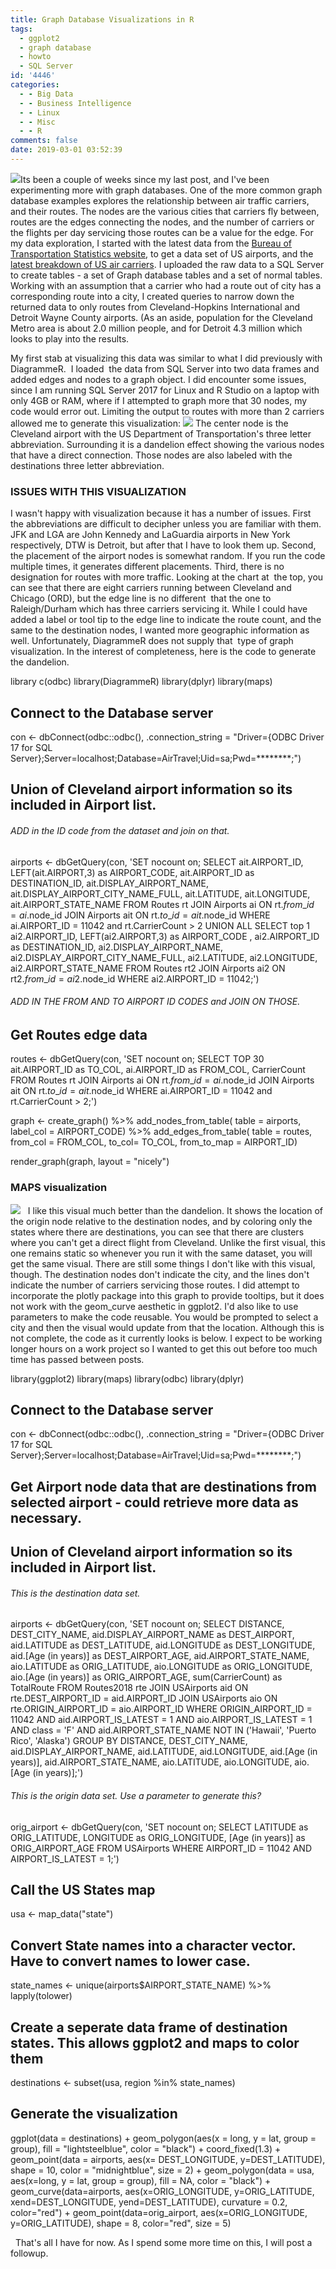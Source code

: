 ```yaml
---
title: Graph Database Visualizations in R
tags:
  - ggplot2
  - graph database
  - howto
  - SQL Server
id: '4446'
categories:
  - - Big Data
  - - Business Intelligence
  - - Linux
  - - Misc
  - - R
comments: false
date: 2019-03-01 03:52:39
---
```


[![](http://edpflager.com/wp-content/uploads/2019/02/ClevelandCarriers.png)](http://edpflager.com/wp-content/uploads/2019/02/ClevelandCarriers.png)Its been a couple of weeks since my last post, and I've been experimenting more with graph databases. One of the more common graph database examples explores the relationship between air traffic carriers, and their routes. The nodes are the various cities that carriers fly between, routes are the edges connecting the nodes, and the number of carriers or the flights per day servicing those routes can be a value for the edge. For my data exploration, I started with the latest data from the [Bureau of Transportation Statistics website](https://www.bts.gov/), to get a data set of US airports, and the [latest breakdown of US air carriers](https://www.transtats.bts.gov/Tables.asp?DB_ID=110&DB_Name=Air%20Carrier%20Statistics%20%28Form%2041%20Traffic%29-%20%20U.S.%20Carriers&DB_Short_Name=Air%20Carriers). I uploaded the raw data to a SQL Server to create tables - a set of Graph database tables and a set of normal tables. Working with an assumption that a carrier who had a route out of city has a corresponding route into a city, I created queries to narrow down the returned data to only routes from Cleveland-Hopkins International and Detroit Wayne County airports. (As an aside, population for the Cleveland Metro area is about 2.0 million people, and for Detroit 4.3 million which looks to play into the results.
<!-- more -->
My first stab at visualizing this data was similar to what I did previously with DiagrammeR.  I loaded  the data from SQL Server into two data frames and added edges and nodes to a graph object. I did encounter some issues, since I am running SQL Server 2017 for Linux and R Studio on a laptop with only 4GB or RAM, where if I attempted to graph more that 30 nodes, my code would error out. Limiting the output to routes with more than 2 carriers allowed me to generate this visualization: [![](http://edpflager.com/wp-content/uploads/2019/03/DiagrammerAirline-1024x619.png)](http://edpflager.com/wp-content/uploads/2019/03/DiagrammerAirline.png) The center node is the Cleveland airport with the US Department of Transportation's three letter abbreviation. Surrounding it is a dandelion effect showing the various nodes that have a direct connection. Those nodes are also labeled with the destinations three letter abbreviation.

### ISSUES WITH THIS VISUALIZATION

I wasn't happy with visualization because it has a number of issues. First the abbreviations are difficult to decipher unless you are familiar with them. JFK and LGA are John Kennedy and LaGuardia airports in New York respectively, DTW is Detroit, but after that I have to look them up. Second, the placement of the airport nodes is somewhat random. If you run the code multiple times, it generates different placements. Third, there is no designation for routes with more traffic. Looking at the chart at  the top, you can see that there are eight carriers running between Cleveland and Chicago (ORD), but the edge line is no different  that the one to Raleigh/Durham which has three carriers servicing it. While I could have added a label or tool tip to the edge line to indicate the route count, and the same to the destination nodes, I wanted more geographic information as well. Unfortunately, DiagrammeR does not supply that  type of graph visualization. In the interest of completeness, here is the code to generate the dandelion.

library c(odbc)
library(DiagrammeR)
library(dplyr)
library(maps)

## Connect to the Database server
con <- dbConnect(odbc::odbc(), 
                 .connection\_string = "Driver={ODBC Driver 17 for SQL Server};Server=localhost;Database=AirTravel;Uid=sa;Pwd=\*\*\*\*\*\*\*\*;")

## Union of Cleveland airport information so its included in Airport list.
###### ADD in the ID code from the dataset and join on that. 
airports <- 
    dbGetQuery(con, 'SET nocount on;
                     SELECT ait.AIRPORT\_ID, 
                            LEFT(ait.AIRPORT,3) as AIRPORT\_CODE, 
                            ait.AIRPORT\_ID as DESTINATION\_ID,
                            ait.DISPLAY\_AIRPORT\_NAME, 
                            ait.DISPLAY\_AIRPORT\_CITY\_NAME\_FULL,
                            ait.LATITUDE,
                            ait.LONGITUDE,
                            ait.AIRPORT\_STATE\_NAME
                     FROM Routes rt
                     JOIN Airports ai ON rt.$from\_id = ai.$node\_id
                     JOIN Airports ait ON rt.$to\_id = ait.$node\_id
                     WHERE ai.AIRPORT\_ID = 11042 and rt.CarrierCount > 2
                     UNION ALL 
                     SELECT top 1 ai2.AIRPORT\_ID,
                            LEFT(ai2.AIRPORT,3) as AIRPORT\_CODE ,
                            ai2.AIRPORT\_ID as DESTINATION\_ID,
                            ai2.DISPLAY\_AIRPORT\_NAME, 
                            ai2.DISPLAY\_AIRPORT\_CITY\_NAME\_FULL,
                            ai2.LATITUDE,
                            ai2.LONGITUDE,
                            ai2.AIRPORT\_STATE\_NAME
                       FROM Routes rt2
                       JOIN Airports ai2 ON rt2.$from\_id = ai2.$node\_id
                      WHERE ai2.AIRPORT\_ID = 11042;')

###### ADD IN THE FROM AND TO AIRPORT ID CODES and JOIN ON THOSE.
## Get Routes edge data 
routes <-
     dbGetQuery(con, 'SET nocount on;
                      SELECT TOP 30 ait.AIRPORT\_ID as TO\_COL,
                             ai.AIRPORT\_ID as FROM\_COL,
                             CarrierCount
                      FROM Routes rt
                      JOIN Airports ai ON rt.$from\_id = ai.$node\_id
                      JOIN Airports ait ON rt.$to\_id = ait.$node\_id
                      WHERE ai.AIRPORT\_ID = 11042 and rt.CarrierCount > 2;')

graph <-
     create\_graph() %>%
      add\_nodes\_from\_table( table = airports, 
               label\_col = AIRPORT\_CODE) %>%
                    add\_edges\_from\_table(
                       table = routes, 
                       from\_col = FROM\_COL, 
                       to\_col= TO\_COL,
                       from\_to\_map = AIRPORT\_ID)

render\_graph(graph, layout = "nicely")   

### MAPS visualization

[![](http://edpflager.com/wp-content/uploads/2019/03/CLERoutes-1024x620.png)](http://edpflager.com/wp-content/uploads/2019/03/CLERoutes.png)   I like this visual much better than the dandelion. It shows the location of the origin node relative to the destination nodes, and by coloring only the states where there are destinations, you can see that there are clusters where you can't get a direct flight from Cleveland. Unlike the first visual, this one remains static so whenever you run it with the same dataset, you will get the same visual. There are still some things I don't like with this visual, though. The destination nodes don't indicate the city, and the lines don't indicate the number of carriers servicing those routes. I did attempt to incorporate the plotly package into this graph to provide tooltips, but it does not work with the geom\_curve aesthetic in ggplot2. I'd also like to use parameters to make the code reusable. You would be prompted to select a city and then the visual would update from that the location. Although this is not complete, the code as it currently looks is below. I expect to be working longer hours on a work project so I wanted to get this out before too much time has passed between posts.

library(ggplot2)
library(maps)
library(odbc)
library(dplyr)

## Connect to the Database server 
con <- dbConnect(odbc::odbc(), 
           .connection\_string = "Driver={ODBC Driver 17 for SQL Server};Server=localhost;Database=AirTravel;Uid=sa;Pwd=\*\*\*\*\*\*\*\*;")

## Get Airport node data that are destinations from selected airport - could retrieve more data as necessary.
## Union of Cleveland airport information so its included in Airport list.

###### This is the destination data set. 
airports <- 
     dbGetQuery(con, 'SET nocount on;
                      SELECT DISTANCE, 
                             DEST\_CITY\_NAME, 
                             aid.DISPLAY\_AIRPORT\_NAME as DEST\_AIRPORT, 
                             aid.LATITUDE as DEST\_LATITUDE, 
                             aid.LONGITUDE as DEST\_LONGITUDE,
                             aid.\[Age (in years)\] as DEST\_AIRPORT\_AGE,
                             aid.AIRPORT\_STATE\_NAME,
                             aio.LATITUDE as ORIG\_LATITUDE, 
                             aio.LONGITUDE as ORIG\_LONGITUDE, 
                             aio.\[Age (in years)\] as ORIG\_AIRPORT\_AGE, 
                             sum(CarrierCount) as TotalRoute
                        FROM Routes2018 rte 
                        JOIN USAirports aid ON rte.DEST\_AIRPORT\_ID = aid.AIRPORT\_ID 
                        JOIN USAirports aio ON rte.ORIGIN\_AIRPORT\_ID = aio.AIRPORT\_ID
                       WHERE ORIGIN\_AIRPORT\_ID = 11042
                         AND aid.AIRPORT\_IS\_LATEST = 1
                         AND aio.AIRPORT\_IS\_LATEST = 1
                         AND class = 'F'
                         AND aid.AIRPORT\_STATE\_NAME NOT IN ('Hawaii', 'Puerto Rico', 'Alaska')
                    GROUP BY DISTANCE, DEST\_CITY\_NAME, aid.DISPLAY\_AIRPORT\_NAME, aid.LATITUDE, 
                         aid.LONGITUDE, aid.\[Age (in years)\], aid.AIRPORT\_STATE\_NAME, 
                         aio.LATITUDE, aio.LONGITUDE, aio.\[Age (in years)\];')

###### This is the origin data set. Use a parameter to generate this?
orig\_airport <- 
     dbGetQuery(con, 'SET nocount on;
                      SELECT LATITUDE as ORIG\_LATITUDE, 
                             LONGITUDE as ORIG\_LONGITUDE, 
                             \[Age (in years)\] as ORIG\_AIRPORT\_AGE
                        FROM USAirports 
                       WHERE AIRPORT\_ID = 11042
                         AND AIRPORT\_IS\_LATEST = 1;')
## Call the US States map
usa <- map\_data("state")

## Convert State names into a character vector. Have to convert names to lower case.
state\_names <- unique(airports$AIRPORT\_STATE\_NAME) %>% 
     lapply(tolower)

## Create a seperate data frame of destination states. This allows ggplot2 and maps to color them
destinations <- subset(usa, region %in% state\_names)

## Generate the visualization
ggplot(data = destinations) + 
       geom\_polygon(aes(x = long, y = lat, group = group), fill = "lightsteelblue", color = "black") + 
       coord\_fixed(1.3) + geom\_point(data = airports, aes(x= DEST\_LONGITUDE, y=DEST\_LATITUDE), shape = 10, color = "midnightblue", size = 2) +
       geom\_polygon(data = usa, aes(x=long, y = lat, group = group), fill = NA, color = "black") + 
       geom\_curve(data=airports, aes(x=ORIG\_LONGITUDE, y=ORIG\_LATITUDE, xend=DEST\_LONGITUDE, yend=DEST\_LATITUDE), curvature = 0.2, color="red") + 
       geom\_point(data=orig\_airport, aes(x=ORIG\_LONGITUDE, y=ORIG\_LATITUDE), shape = 8, color="red", size = 5)

  That's all I have for now. As I spend some more time on this, I will post a followup.